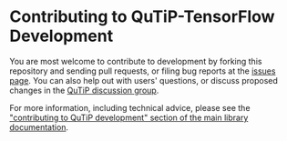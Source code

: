 # Contributing to QuTiP-TensorFlow Development

You are most welcome to contribute to development by forking this repository and sending pull requests, or filing bug reports at the [issues page](https://github.com/qutip/qutip-tensorflow/issues).
You can also help out with users' questions, or discuss proposed changes in the [QuTiP discussion group](https://groups.google.com/g/qutip).

For more information, including technical advice, please see the ["contributing to QuTiP development" section of the main library documentation](https://qutip.org/docs/latest/development/contributing.html).
